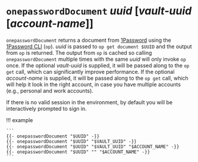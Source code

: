 # `onepasswordDocument` _uuid_ [_vault-uuid_ [*account-name*]]

`onepasswordDocument` returns a document from
[1Password](https://1password.com/) using the [1Password
CLI](https://developer.1password.com/docs/cli) (`op`). _uuid_ is passed to
`op get document $UUID` and the output from `op` is returned. The output from
`op` is cached so calling `onepasswordDocument` multiple times with the same
_uuid_ will only invoke `op` once. If the optional _vault-uuid_ is supplied, it
will be passed along to the `op get` call, which can significantly improve
performance. If the optional _account-name_ is supplied, it will be passed along
to the `op get` call, which will help it look in the right account, in case you
have multiple accounts (e.g., personal and work accounts).

If there is no valid session in the environment, by default you will be
interactively prompted to sign in.

!!! example

    ```
    {{- onepasswordDocument "$UUID" -}}
    {{- onepasswordDocument "$UUID" "$VAULT_UUID" -}}
    {{- onepasswordDocument "$UUID" "$VAULT_UUID" "$ACCOUNT_NAME" -}}
    {{- onepasswordDocument "$UUID" "" "$ACCOUNT_NAME" -}}
    ```
